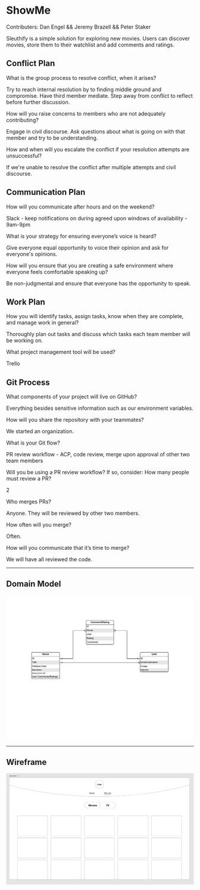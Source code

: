 # ShowMe

Contributers: Dan Engel && Jeremy Brazell && Peter Staker

Sleuthify is a simple solution for exploring new movies. Users can discover movies, store them to their watchlist and add comments and ratings.

## Conflict Plan

What is the group process to resolve conflict, when it arises?

Try to reach internal resolution by to finding middle ground and compromise. Have third member mediate. Step away from conflict to reflect before further discussion.

How will you raise concerns to members who are not adequately contributing?

Engage in civil discourse. Ask questions about what is going on with that member and try to be understanding.

How and when will you escalate the conflict if your resolution attempts are unsuccessful?

If we're unable to resolve the conflict after multiple attempts and civil discourse.

## Communication Plan

How will you communicate after hours and on the weekend?

Slack - keep notifications on during agreed upon windows of availability - 9am-9pm

What is your strategy for ensuring everyone’s voice is heard?

Give everyone equal opportunity to voice their opinion and ask for everyone's opinions.

How will you ensure that you are creating a safe environment where everyone feels comfortable speaking up?

Be non-judgmental and ensure that everyone has the opportunity to speak.

## Work Plan

How you will identify tasks, assign tasks, know when they are complete, and manage work in general?

Thoroughly plan out tasks and discuss which tasks each team member will be working on.

What project management tool will be used?

Trello

## Git Process

What components of your project will live on GitHub?

Everything besides sensitive information such as our environment variables.

How will you share the repository with your teammates?

We started an organization.

What is your Git flow?

PR review workflow - ACP, code review, merge upon approval of other two team members

Will you be using a PR review workflow? If so, consider:
How many people must review a PR?

2

Who merges PRs?

Anyone. They will be reviewed by other two members.

How often will you merge?

Often.

How will you communicate that it’s time to merge?

We will have all reviewed the code.

---

## Domain Model

![Domain Model](src/assets/domainModel.png)

---

## Wireframe

![WireFrame](src/assets/wireframe.png)
